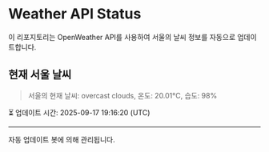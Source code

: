 
# Weather API Status

이 리포지토리는 OpenWeather API를 사용하여 서울의 날씨 정보를 자동으로 업데이트합니다.

## 현재 서울 날씨
> 서울의 현재 날씨: overcast clouds, 온도: 20.01°C, 습도: 98%

⏳ 업데이트 시간: 2025-09-17 19:16:20 (UTC)

---
자동 업데이트 봇에 의해 관리됩니다.
